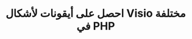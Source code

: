 ﻿---
title: احصل على أيقونات لأشكال Visio مختلفة في PHP
type: docs
weight: 40
url: /ar/java/get-icons-of-various-visio-shapes-in-php/
---
